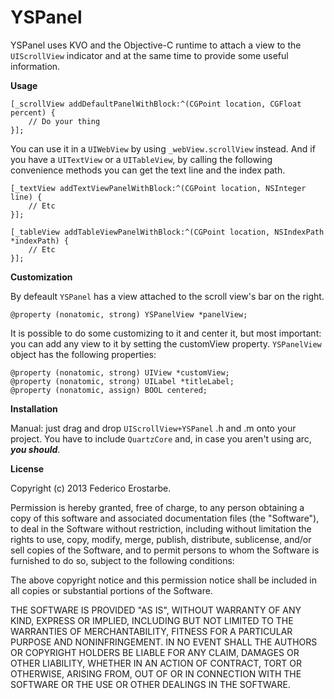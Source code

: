 YSPanel
===

YSPanel uses KVO and the Objective-C runtime to attach a view to the `UIScrollView` indicator and at the same time to provide some useful information.

**Usage**

```
[_scrollView addDefaultPanelWithBlock:^(CGPoint location, CGFloat percent) {
	// Do your thing
}];
```

You can use it in a `UIWebView` by using `_webView.scrollView` instead. And if you have a `UITextView` or a `UITableView`, by calling the following convenience methods you can get the text line and the index path.

```
[_textView addTextViewPanelWithBlock:^(CGPoint location, NSInteger line) {
	// Etc  
}];

[_tableView addTableViewPanelWithBlock:^(CGPoint location, NSIndexPath *indexPath) {
	// Etc
}];

```

**Customization**

By defeault `YSPanel` has a view attached to the scroll view's bar on the right. 

```
@property (nonatomic, strong) YSPanelView *panelView;
```

It is possible to do some customizing to it and center it, but most important: you can add any view to it by setting the customView property. `YSPanelView` object has the following properties:

```
@property (nonatomic, strong) UIView *customView;
@property (nonatomic, strong) UILabel *titleLabel;
@property (nonatomic, assign) BOOL centered;
```

**Installation**

Manual: just drag and drop `UIScrollView+YSPanel` .h and .m onto your project. You have to include `QuartzCore` and, in case you aren't using arc, ***you should***.

**License**

Copyright (c) 2013 Federico Erostarbe.

Permission is hereby granted, free of charge, to any person obtaining a copy of this software and associated documentation files (the "Software"), to deal in the Software without restriction, including without limitation the rights to use, copy, modify, merge, publish, distribute, sublicense, and/or sell copies of the Software, and to permit persons to whom the Software is furnished to do so, subject to the following conditions:

The above copyright notice and this permission notice shall be included in all copies or substantial portions of the Software.

THE SOFTWARE IS PROVIDED "AS IS", WITHOUT WARRANTY OF ANY KIND, EXPRESS OR IMPLIED, INCLUDING BUT NOT LIMITED TO THE WARRANTIES OF MERCHANTABILITY, FITNESS FOR A PARTICULAR PURPOSE AND NONINFRINGEMENT. IN NO EVENT SHALL THE AUTHORS OR COPYRIGHT HOLDERS BE LIABLE FOR ANY CLAIM, DAMAGES OR OTHER LIABILITY, WHETHER IN AN ACTION OF CONTRACT, TORT OR OTHERWISE, ARISING FROM, OUT OF OR IN CONNECTION WITH THE SOFTWARE OR THE USE OR OTHER DEALINGS IN THE SOFTWARE.


